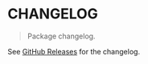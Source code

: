# CHANGELOG

> Package changelog.

See [GitHub Releases](https://github.com/stdlib-js/ndarray-base-maybe-broadcast-arrays/releases) for the changelog.